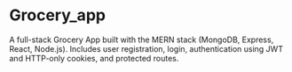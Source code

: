 # Grocery_app
A full-stack Grocery App built with the MERN stack (MongoDB, Express, React, Node.js). Includes user registration, login, authentication using JWT and HTTP-only cookies, and protected routes.
